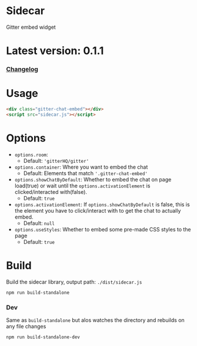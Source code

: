 # Sidecar

Gitter embed widget

# Latest version: 0.1.1

### [Changelog](https://github.com/gitterHQ/sidecar/blob/master/CHANGELOG.md)


# Usage

```html
<div class="gitter-chat-embed"></div>
<script src="sidecar.js"></script>
```

# Options

 - `options.room`: 
 	 - Default: `'gitterHQ/gitter'`
 - `options.container`: Where you want to embed the chat
 	 - Default: Elements that match `'.gitter-chat-embed'`
 - `options.showChatByDefault`: Whether to embed the chat on page load(true) or wait until the `options.activationElement` is clicked/interacted with(false).
 	 - Default: `true`
 - `options.activationElement`: If `options.showChatByDefault` is false, this is the element you have to click/interact with to get the chat to actually embed.
 	 - Default: `null`
 - `options.useStyles`: Whether to embed some pre-made CSS styles to the page
 	 - Default: `true`


# Build

Build the sidecar library, output path: `./dist/sidecar.js`

`npm run build-standalone`

### Dev

Same as `build-standalone` but alos watches the directory and rebuilds on any file changes

`npm run build-standalone-dev`